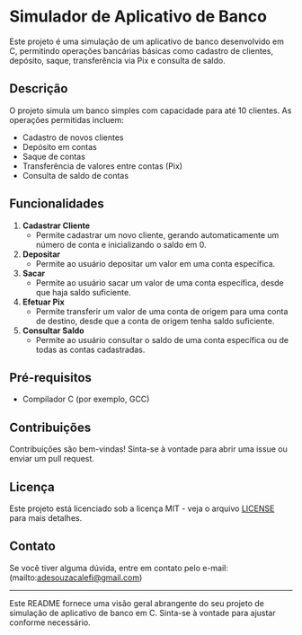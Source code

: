 # Simulador de Aplicativo de Banco

Este projeto é uma simulação de um aplicativo de banco desenvolvido em C, permitindo operações bancárias básicas como cadastro de clientes, depósito, saque, transferência via Pix e consulta de saldo. 

## Descrição

O projeto simula um banco simples com capacidade para até 10 clientes. As operações permitidas incluem:
- Cadastro de novos clientes
- Depósito em contas
- Saque de contas
- Transferência de valores entre contas (Pix)
- Consulta de saldo de contas

## Funcionalidades

1. **Cadastrar Cliente**
    - Permite cadastrar um novo cliente, gerando automaticamente um número de conta e inicializando o saldo em 0.
2. **Depositar**
    - Permite ao usuário depositar um valor em uma conta específica.
3. **Sacar**
    - Permite ao usuário sacar um valor de uma conta específica, desde que haja saldo suficiente.
4. **Efetuar Pix**
    - Permite transferir um valor de uma conta de origem para uma conta de destino, desde que a conta de origem tenha saldo suficiente.
5. **Consultar Saldo**
    - Permite ao usuário consultar o saldo de uma conta específica ou de todas as contas cadastradas.

## Pré-requisitos

- Compilador C (por exemplo, GCC)


## Contribuições

Contribuições são bem-vindas! Sinta-se à vontade para abrir uma issue ou enviar um pull request.

## Licença

Este projeto está licenciado sob a licença MIT - veja o arquivo [LICENSE](LICENSE) para mais detalhes.

## Contato

Se você tiver alguma dúvida, entre em contato pelo e-mail: (mailto:adesouzacalefi@gmail.com) 

---

Este README fornece uma visão geral abrangente do seu projeto de simulação de aplicativo de banco em C. Sinta-se à vontade para ajustar conforme necessário.
